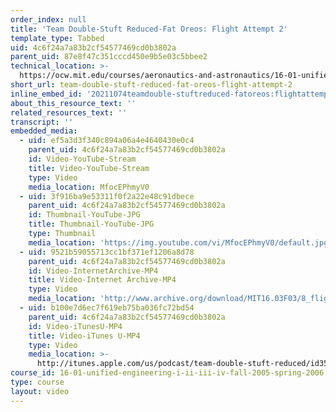 ```yaml
---
order_index: null
title: 'Team Double-Stuft Reduced-Fat Oreos: Flight Attempt 2'
template_type: Tabbed
uid: 4c6f24a7a83b2cf54577469cd0b3802a
parent_uid: 87e8f47c351cccd450e9b5e03c5bbee2
technical_location: >-
  https://ocw.mit.edu/courses/aeronautics-and-astronautics/16-01-unified-engineering-i-ii-iii-iv-fall-2005-spring-2006/systems-labs-04/team-double-stuft-reduced-fat-oreos-flight-attempt-2
short_url: team-double-stuft-reduced-fat-oreos-flight-attempt-2
inline_embed_id: '20211074teamdouble-stuftreduced-fatoreos:flightattempt290963589'
about_this_resource_text: ''
related_resources_text: ''
transcript: ''
embedded_media:
  - uid: ef5a3d3f340c894a06a4e4640430e0c4
    parent_uid: 4c6f24a7a83b2cf54577469cd0b3802a
    id: Video-YouTube-Stream
    title: Video-YouTube-Stream
    type: Video
    media_location: MfocEPhmyV0
  - uid: 3f916ba9e53311f0f2a22e48c91dbece
    parent_uid: 4c6f24a7a83b2cf54577469cd0b3802a
    id: Thumbnail-YouTube-JPG
    title: Thumbnail-YouTube-JPG
    type: Thumbnail
    media_location: 'https://img.youtube.com/vi/MfocEPhmyV0/default.jpg'
  - uid: 9521b59055713cc1bf371ef1206a8d78
    parent_uid: 4c6f24a7a83b2cf54577469cd0b3802a
    id: Video-InternetArchive-MP4
    title: Video-Internet Archive-MP4
    type: Video
    media_location: 'http://www.archive.org/download/MIT16.03F03/8_flight_2-220k.mp4'
  - uid: b100e7d6ec7f619eb75ba036fc72bd54
    parent_uid: 4c6f24a7a83b2cf54577469cd0b3802a
    id: Video-iTunesU-MP4
    title: Video-iTunes U-MP4
    type: Video
    media_location: >-
      http://itunes.apple.com/us/podcast/team-double-stuft-reduced/id354868963?i=80690314
course_id: 16-01-unified-engineering-i-ii-iii-iv-fall-2005-spring-2006
type: course
layout: video
---
```

